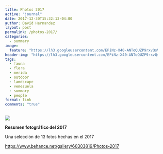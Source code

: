 ```yaml
---
title: Photos 2017
active: "journal"
date: 2017-12-30T15:32:13-04:00
author: David Hernandez
layout: post
permalink: /photos-2017/
categories:
  - summary
image:
  feature: "https://lh3.googleusercontent.com/EPiNz-X40-ANToQUZP9rxvQsVRmobVYHzfP8-PznkH8g3n0-Lj4J_k8cp8ALIl7knNmq6mw2A1ja6sbFB8j5wcnwh4aqFn7VTbsIXwPhbQoHAqz4H25lqVr04gl4INRdM2vBqzUnaJ8diKIFWz86S0NCfrV34xiAeQQLVUKYl6ya5VV13vcDikJXkCJMDKLivVS--mk0Q8u-VUF4OdZZ6Q9sTJEW3yHXvE2i_8fqtup2KlUKALc9W8_VHJkhJ3K4HX1iuhsk2-fJy1bOC1-Q49M9irysCvKEOgv0gO-XaM29rWymSgBGaZ_Iq9Q7sc9_VFIDCZzuW7oWutqY9G1WWJ1dZiM6fmhAqSv8LwQcuF4Anoak1McDN4_msx0sH2F2lg0zC8WSNY2jG8VfhCWwPejyCbJrH7m5mOC-Jf2h_ArtAWxQ32X_vMqFa7ZV48UHDFU0DSeXUWuWA4dLja3G949jgeKzIJHNZdDo5JBkW2iT0c5IovtAQJtarkRlfFO77UWQ9syzUFJpimCxL5znNFRaj-8R06sQ_m28ceJJrTpFU0sR_owTsunpR9wryk0veKPstb3XjUPzSfnGCUa_PhcNUm2Cqs3IKA=w920-h617-no" 
header-img: "https://lh3.googleusercontent.com/EPiNz-X40-ANToQUZP9rxvQsVRmobVYHzfP8-PznkH8g3n0-Lj4J_k8cp8ALIl7knNmq6mw2A1ja6sbFB8j5wcnwh4aqFn7VTbsIXwPhbQoHAqz4H25lqVr04gl4INRdM2vBqzUnaJ8diKIFWz86S0NCfrV34xiAeQQLVUKYl6ya5VV13vcDikJXkCJMDKLivVS--mk0Q8u-VUF4OdZZ6Q9sTJEW3yHXvE2i_8fqtup2KlUKALc9W8_VHJkhJ3K4HX1iuhsk2-fJy1bOC1-Q49M9irysCvKEOgv0gO-XaM29rWymSgBGaZ_Iq9Q7sc9_VFIDCZzuW7oWutqY9G1WWJ1dZiM6fmhAqSv8LwQcuF4Anoak1McDN4_msx0sH2F2lg0zC8WSNY2jG8VfhCWwPejyCbJrH7m5mOC-Jf2h_ArtAWxQ32X_vMqFa7ZV48UHDFU0DSeXUWuWA4dLja3G949jgeKzIJHNZdDo5JBkW2iT0c5IovtAQJtarkRlfFO77UWQ9syzUFJpimCxL5znNFRaj-8R06sQ_m28ceJJrTpFU0sR_owTsunpR9wryk0veKPstb3XjUPzSfnGCUa_PhcNUm2Cqs3IKA=w920-h617-no"
tags:
  - fauna
  - flora
  - merida
  - outdoor
  - landscape
  - venezuela
  - summary
  - people
format: link
comments: "true"
---
```

<a href="https://www.behance.net/gallery/60303819/Photos-2017" target="_blank"><img class="alignnone size-full" src="https://lh3.googleusercontent.com/EPiNz-X40-ANToQUZP9rxvQsVRmobVYHzfP8-PznkH8g3n0-Lj4J_k8cp8ALIl7knNmq6mw2A1ja6sbFB8j5wcnwh4aqFn7VTbsIXwPhbQoHAqz4H25lqVr04gl4INRdM2vBqzUnaJ8diKIFWz86S0NCfrV34xiAeQQLVUKYl6ya5VV13vcDikJXkCJMDKLivVS--mk0Q8u-VUF4OdZZ6Q9sTJEW3yHXvE2i_8fqtup2KlUKALc9W8_VHJkhJ3K4HX1iuhsk2-fJy1bOC1-Q49M9irysCvKEOgv0gO-XaM29rWymSgBGaZ_Iq9Q7sc9_VFIDCZzuW7oWutqY9G1WWJ1dZiM6fmhAqSv8LwQcuF4Anoak1McDN4_msx0sH2F2lg0zC8WSNY2jG8VfhCWwPejyCbJrH7m5mOC-Jf2h_ArtAWxQ32X_vMqFa7ZV48UHDFU0DSeXUWuWA4dLja3G949jgeKzIJHNZdDo5JBkW2iT0c5IovtAQJtarkRlfFO77UWQ9syzUFJpimCxL5znNFRaj-8R06sQ_m28ceJJrTpFU0sR_owTsunpR9wryk0veKPstb3XjUPzSfnGCUa_PhcNUm2Cqs3IKA=w920-h617-no"></a>

<strong>Resumen fotográfico del 2017</strong>

Una selección de 13 fotos hechas en el 2017

<a href="https://www.behance.net/gallery/60303819/Photos-2017" target="_blank">https://www.behance.net/gallery/60303819/Photos-2017</a>
